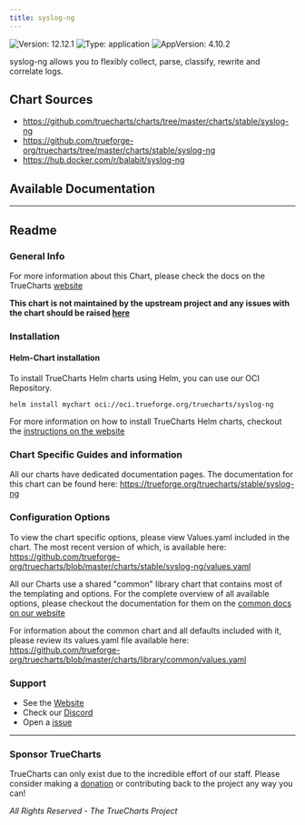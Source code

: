 ```yaml
---
title: syslog-ng
---
```


![Version: 12.12.1](https://img.shields.io/badge/Version-12.12.1-informational?style=flat-square) ![Type: application](https://img.shields.io/badge/Type-application-informational?style=flat-square) ![AppVersion: 4.10.2](https://img.shields.io/badge/AppVersion-4.10.2-informational?style=flat-square)

syslog-ng allows you to flexibly collect, parse, classify, rewrite and correlate logs.

## Chart Sources

- https://github.com/truecharts/charts/tree/master/charts/stable/syslog-ng
- https://github.com/trueforge-org/truecharts/tree/master/charts/stable/syslog-ng
- https://hub.docker.com/r/balabit/syslog-ng

## Available Documentation



---

## Readme


### General Info

For more information about this Chart, please check the docs on the TrueCharts [website](https://trueforge.org/truecharts/stable/syslog-ng)

**This chart is not maintained by the upstream project and any issues with the chart should be raised [here](https://github.com/trueforge-org/truecharts/issues/new/choose)**

### Installation

#### Helm-Chart installation

To install TrueCharts Helm charts using Helm, you can use our OCI Repository.

`helm install mychart oci://oci.trueforge.org/truecharts/syslog-ng`

For more information on how to install TrueCharts Helm charts, checkout the [instructions on the website](https://trueforge.org/truecharts/guides/)

### Chart Specific Guides and information

All our charts have dedicated documentation pages.
The documentation for this chart can be found here:
https://trueforge.org/truecharts/stable/syslog-ng

### Configuration Options

To view the chart specific options, please view Values.yaml included in the chart.
The most recent version of which, is available here: https://github.com/trueforge-org/truecharts/blob/master/charts/stable/syslog-ng/values.yaml

All our Charts use a shared "common" library chart that contains most of the templating and options.
For the complete overview of all available options, please checkout the documentation for them on the [common docs on our website](https://trueforge.org/truecharts-common/)

For information about the common chart and all defaults included with it, please review its values.yaml file available here: https://github.com/trueforge-org/truecharts/blob/master/charts/library/common/values.yaml

### Support

- See the [Website](https://truecharts.org)
- Check our [Discord](https://discord.gg/tVsPTHWTtr)
- Open a [issue](https://github.com/trueforge-org/truecharts/issues/new/choose)

---

### Sponsor TrueCharts

TrueCharts can only exist due to the incredible effort of our staff.
Please consider making a [donation](https://trueforge.org/general/sponsor/) or contributing back to the project any way you can!

_All Rights Reserved - The TrueCharts Project_
